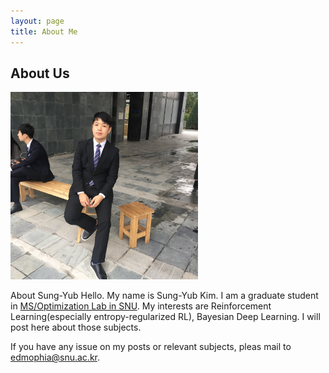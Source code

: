 ```yaml
---
layout: page
title: About Me
---
```


## About Us
<img src="img/profile.JPG" alt="Drawing" style="width: 300px;"/>

About Sung-Yub
Hello. My name is Sung-Yub Kim.
I am a graduate student in [MS/Optimization Lab in SNU](http://polytope.snu.ac.kr).
My interests are Reinforcement Learning(especially entropy-regularized RL), Bayesian Deep Learning.
I will post here about those subjects.

If you have any issue on my posts or relevant subjects, pleas mail to <edmophia@snu.ac.kr>.
